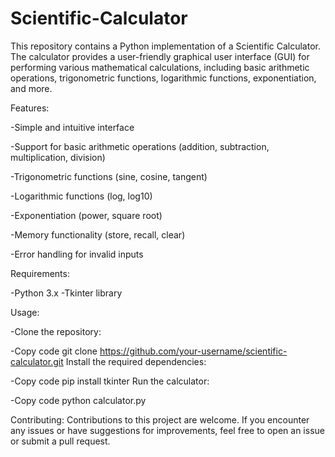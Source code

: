 # Scientific-Calculator
This repository contains a Python implementation of a Scientific Calculator. The calculator provides a user-friendly graphical user interface (GUI) for performing various mathematical calculations, including basic arithmetic operations, trigonometric functions, logarithmic functions, exponentiation, and more.

Features:

-Simple and intuitive interface

-Support for basic arithmetic operations (addition, subtraction, multiplication, division)

-Trigonometric functions (sine, cosine, tangent)

-Logarithmic functions (log, log10)

-Exponentiation (power, square root)

-Memory functionality (store, recall, clear)

-Error handling for invalid inputs



Requirements:

-Python 3.x
-Tkinter library


Usage:

-Clone the repository:

-Copy code
git clone https://github.com/your-username/scientific-calculator.git
Install the required dependencies:

-Copy code
pip install tkinter
Run the calculator:

-Copy code
python calculator.py

Contributing:
Contributions to this project are welcome. If you encounter any issues or have suggestions for improvements, feel free to open an issue or submit a pull request.
